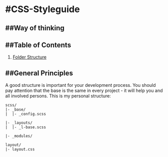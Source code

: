 #CSS-Styleguide
===============

##Way of thinking
---------------


##Table of Contents
-----------------

1. [Folder Structure](#folderstructure)


##<a name="folderstructure">General Principles</a>
-----------

A good structure is important for your development process. You should pay attention that the base is the same in every project - it will help you and all involved persons. This is my personal structure:

```
scss/
|- _base/
|  |- _config.scss

|- _layouts/
|  |- _l-base.scss

|- _modules/

layout/
|- layout.css
```
